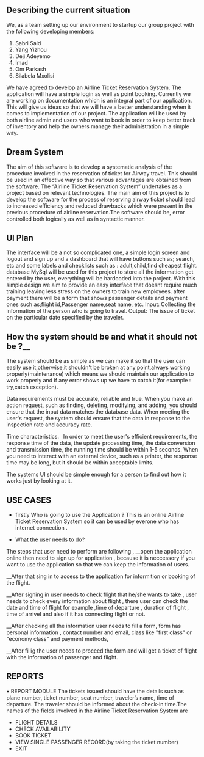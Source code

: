 ## Describing the current situation
We, as a team setting up our environment to startup our group project with the following developing members:
1. Sabri Said
2. Yang Yizhou
3. Deji Adeyemo
4. Imad
5. Om Parkash
6. Silabela Mxolisi

We have agreed to develop an Airline Ticket Reservation System. The application will have a simple login as well as point booking. Currently we are working on documentation which is an integral part of our application. This will give us ideas so that we will have a better understanding when it comes to implementation of our project. The application will be used by both airline admin and users who want to book in order to keep better track of inventory and help the owners manage their administration in a simple way. 

## Dream System 

The aim of this software is to develop a systematic analysis of the procedure involved
in the reservation of ticket for Airway travel. This should be used in an effective way so that
various advantages are obtained from the software.
The “Airline Ticket Reservation System” undertakes as a project 
based on relevant technologies. The main aim of this project is to develop the software for the
process of reserving airway ticket should lead to increased efficiency and reduced drawbacks
which were present in the previous procedure of airline reservation.The software should be,
error controlled both logically as well as in syntactic manner.

## UI Plan

The interface will be a not so complicated one, a simple login screen and logout and sign up and a dashboard that will have buttons such as; search, etc.and some labels and checklists such as : adult,child,find cheapest flight.
database MySql will be used for this project to store all the information get entered by the user, everything will be hardcoded into the project. With this simple design we aim to provide an easy interface that doesnt require much training leaving less stress on the owners to train new employees. 
after payment there will be a form that shows passenger details and payment ones such as;flight id,Passenger name,seat name, etc.
Input: Collecting the information of the person who is going to travel.
Output: The issue of ticket on the particular date specified by the traveler. 

## How the system should be and what it should not be  ?__

The system should be as simple as we can make it so that the user can easily use it,otherwise,it shouldn't be broken at any point,always working properly(maintenance) which means we should maintain our application to work properly and if any error shows up we have to catch it(for example : try,catch exception).

Data requirements must be accurate, reliable and true. When you make an action request, such as finding, deleting, modifying, and adding, you should ensure that the input data matches the database data. When meeting the user's request, the system should ensure that the data in response to the inspection rate and accuracy rate.

Time characteristics. 
In order to meet the user's efficient requirements, the response time of the data, the update processing time, the data conversion and transmission time, the running time should be within 1-5 seconds. When you need to interact with an external device, such as a printer, the response time may be long, but it should be within acceptable limits.

The systems UI should be simple enough for a person to find out how it works just by looking at it.


## USE CASES 

* firstly Who is going to  use the Application ?
This is an online Airline Ticket Reservation System so it can be used by everone who has internet connection .

* What the user needs to do?

The steps that user need to perform are following  , 
 __open the application online then  need to sign up  for application , because it is neccessory if you want  to use the application so that we can keep the information of users.

 __After that sing in to access to the application for informition or booking of the flight.

 __After signing in user needs to check flight that he/she wants to take , user needs to check every information about flight , there user can check the date and time of flight for example ,time of departure , duration of flight , time of arrivel and also if it has connecting flight or not.

 __After checking all the information user needs to fill a form, form has personal information , contact number and email, class like "first class" or "economy class" and payment methods, 

 __After fillig the user needs to proceed the form and will get a ticket of flight with the information of passenger and flight.


## REPORTS
• REPORT MODULE
The tickets issued should have the details such as plane number, ticket number, seat number,
traveler’s name, time of departure. The traveler should be informed about the check-in
time.The names of the fields involved in the Airline Ticket Reservation System are
 * FLIGHT DETAILS
 * CHECK AVAILABILITY
 * BOOK TICKET
 * VIEW SINGLE PASSENGER RECORD(by taking the ticket number)
 * EXIT 












